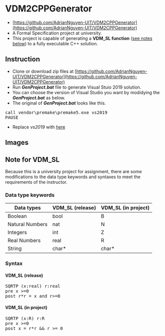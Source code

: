 # VDM2CPPGenerator
* [https://github.com/AdrianNguyen-UIT/VDM2CPPGenerator](https://github.com/AdrianNguyen-UIT/VDM2CPPGenerator)
* A Formal Specification project at university.
* This project is capable of generating a **VDM_SL function** ([see notes below](#Note-for-VDM_SL)) to a fully executable C++ solution.

## Instruction
* Clone or download zip files at [https://github.com/AdrianNguyen-UIT/VDM2CPPGenerator](https://github.com/AdrianNguyen-UIT/VDM2CPPGenerator)
* Run ***GenProject.bat*** file to generate Visual Stuio 2019 solution.
* You can choose the version of Visual Studio you want by modidying the ***GenProject.bat*** as below.
* The original of ***GenProject.bat*** looks like this.
<pre>call vendor\premake\premake5.exe vs2019
PAUSE</pre>
* Replace *vs2019* with [here](https://premake.github.io/docs/Using-Premake#using-premake-to-generate-project-files)

## Images

## Note for VDM_SL
Because this is a university project for assignment, there are some modifications to the data type keywords and syntaxes to meet the requirements of the instructor.

### Data type keywords
|Data types      | VDM_SL (release)              |VDM_SL (in project)          |
|----------------|-------------------------------|-----------------------------|
|Boolean         |bool                           |B                            |
|Natural Numbers |nat                            |N                            |
|Integers        |int                            |Z                            |
|Real Numbers    |real                           |R                            |
|String          |char*                          |char*                        |

### Syntax
#### VDM_SL (release)
<pre>SQRTP (x:real) r:real
pre x >=0
post r*r = x and r>=0</pre>

#### VDM_SL (in project)
<pre>SQRTP (x:R) r:R
pre x >=0
post x = r*r && r >= 0</pre>
